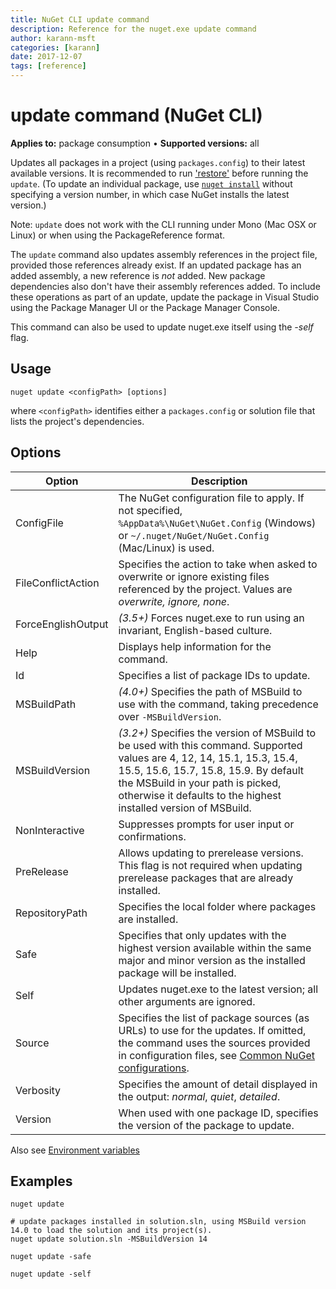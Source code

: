 ```yaml
---
title: NuGet CLI update command
description: Reference for the nuget.exe update command
author: karann-msft
categories: [karann]
date: 2017-12-07
tags: [reference]
---
```


# update command (NuGet CLI)

**Applies to:** package consumption &bullet; **Supported versions:** all

Updates all packages in a project (using `packages.config`) to their latest available versions. It is recommended to run ['restore'](cli-ref-restore.md) before running the `update`. (To update an individual package, use [`nuget install`](cli-ref-install.md) without specifying a version number, in which case NuGet installs the latest version.)

Note: `update` does not work with the CLI running under Mono (Mac OSX or Linux) or when using the PackageReference format.

The `update` command also updates assembly references in the project file, provided those references already exist. If an updated package has an added assembly, a new reference is *not* added. New package dependencies also don't have their assembly references added. To include these operations as part of an update, update the package in Visual Studio using the Package Manager UI or the Package Manager Console.

This command can also be used to update nuget.exe itself using the *-self* flag.

## Usage

```cli
nuget update <configPath> [options]
```

where `<configPath>` identifies either a `packages.config` or solution file that lists the project's dependencies.

## Options

| Option | Description |
| --- | --- |
| ConfigFile | The NuGet configuration file to apply. If not specified, `%AppData%\NuGet\NuGet.Config` (Windows) or `~/.nuget/NuGet/NuGet.Config` (Mac/Linux) is used.|
| FileConflictAction | Specifies the action to take when asked to overwrite or ignore existing files referenced by the project. Values are *overwrite, ignore, none*. |
| ForceEnglishOutput | *(3.5+)* Forces nuget.exe to run using an invariant, English-based culture. |
| Help | Displays help information for the command. |
| Id | Specifies a list of package IDs to update. |
| MSBuildPath | *(4.0+)* Specifies the path of MSBuild to use with the command, taking precedence over `-MSBuildVersion`. |
| MSBuildVersion | *(3.2+)* Specifies the version of MSBuild to be used with this command. Supported values are 4, 12, 14, 15.1, 15.3, 15.4, 15.5, 15.6, 15.7, 15.8, 15.9. By default the MSBuild in your path is picked, otherwise it defaults to the highest installed version of MSBuild. |
| NonInteractive | Suppresses prompts for user input or confirmations. |
| PreRelease | Allows updating to prerelease versions. This flag is not required when updating prerelease packages that are already installed. |
| RepositoryPath | Specifies the local folder where packages are installed. |
| Safe | Specifies that only updates with the highest version available within the same major and minor version as the installed package will be installed. |
| Self | Updates nuget.exe to the latest version; all other arguments are ignored. |
| Source | Specifies the list of package sources (as URLs) to use for the updates. If omitted, the command uses the sources provided in configuration files, see [Common NuGet configurations](../consume-packages/configuring-nuget-behavior.md). |
| Verbosity | Specifies the amount of detail displayed in the output: *normal*, *quiet*, *detailed*. |
| Version | When used with one package ID, specifies the version of the package to update. |

Also see [Environment variables](cli-ref-environment-variables.md)

## Examples

```cli
nuget update

# update packages installed in solution.sln, using MSBuild version 14.0 to load the solution and its project(s).
nuget update solution.sln -MSBuildVersion 14

nuget update -safe

nuget update -self
```
